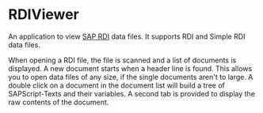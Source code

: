 RDIViewer
==========

An application to view [SAP RDI][RDI] data files. It supports RDI and Simple RDI data files.

When opening a RDI file, the file is scanned and a list of documents is displayed. A new document starts
when a header line is found. This allows you to open data files of any size, if the single documents aren't to large.
A double click on a document in the document list will build a tree of SAPScript-Texts and their variables.
A second tab is provided to display the raw contents of the document.

[RDI]: http://help.sap.com/saphelp_nw04/helpdata/en/d2/cb3d32455611d189710000e8322d00/frameset.htm 
